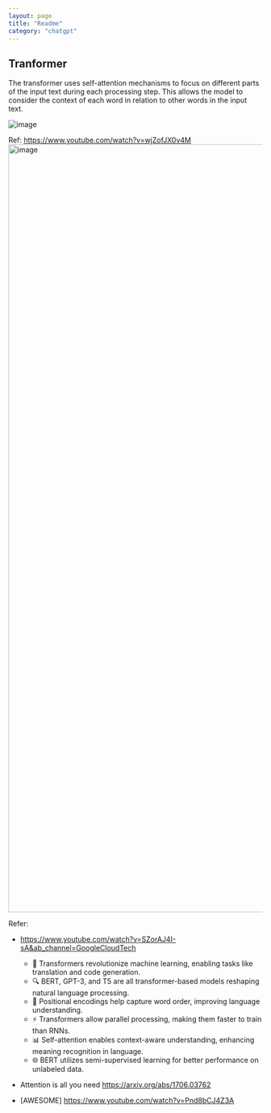 ```yaml
---
layout: page
title: "Readme"
category: "chatgpt"
---
```


## Tranformer

The transformer uses self-attention mechanisms to focus on different parts of the input text during each processing step. 
This allows the model to consider the context of each word in relation to other words in the input text.

![image](https://github.com/user-attachments/assets/373f4550-7e11-4604-8ad5-05f2e726faee)


Ref: https://www.youtube.com/watch?v=wjZofJX0v4M
<img width="1520" alt="image" src="https://github.com/user-attachments/assets/a39a7017-4c2a-471d-9bba-a90fef792252">


Refer:
* https://www.youtube.com/watch?v=SZorAJ4I-sA&ab_channel=GoogleCloudTech

  - 🚀 Transformers revolutionize machine learning, enabling tasks like translation and code generation.
  - 🔍 BERT, GPT-3, and T5 are all transformer-based models reshaping natural language processing.
  - 🧠 Positional encodings help capture word order, improving language understanding.
  - ⚡ Transformers allow parallel processing, making them faster to train than RNNs.
  - 📊 Self-attention enables context-aware understanding, enhancing meaning recognition in language.
  - 🌐 BERT utilizes semi-supervised learning for better performance on unlabeled data.

* Attention is all you need https://arxiv.org/abs/1706.03762
* [AWESOME] https://www.youtube.com/watch?v=Pnd8bCJ4Z3A
